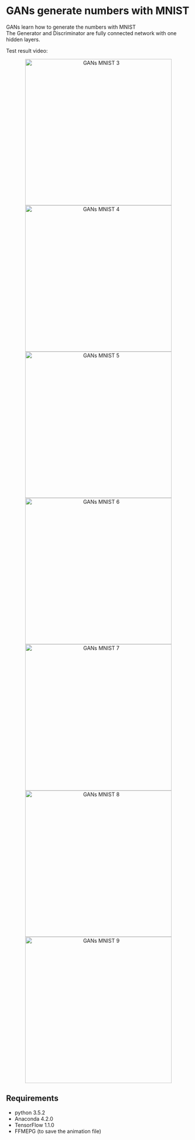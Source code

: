 # GANs generate numbers with MNIST

GANs learn how to generate the numbers with MNIST<br/>
The Generator and Discriminator are fully connected network with one hidden layers.<br/>

Test result video:
<p align="center">  
  <a href="https://youtu.be/RV1_hmNfEOA?t=0s">
  <img src="http://img.youtube.com/vi/M7Lf8PKxnJk/0.jpg" width="400" alt="GANs MNIST 3"/>
  </a>
  <a href="https://youtu.be/3KJwGgXxgj0?t=0s">
  <img src="http://img.youtube.com/vi/3KJwGgXxgj0/0.jpg" width="400" alt="GANs MNIST 4"/>
  </a>
  <a href="https://youtu.be/dcX7ZWR0iPQ?t=0s">
  <img src="http://img.youtube.com/vi/dcX7ZWR0iPQ/0.jpg" width="400" alt="GANs MNIST 5"/>
  </a>
  <a href="https://youtu.be/222ffugJrgk?t=0s">
  <img src="http://img.youtube.com/vi/222ffugJrgk/0.jpg" width="400" alt="GANs MNIST 6"/>
  </a>
  <a href="https://youtu.be/mLB_v6ok3kc?t=0s">
  <img src="http://img.youtube.com/vi/mLB_v6ok3kc/0.jpg" width="400" alt="GANs MNIST 7"/>
  </a>
  <a href="https://youtu.be/5HARnSJoA3M?t=0s">
  <img src="http://img.youtube.com/vi/5HARnSJoA3M/0.jpg" width="400" alt="GANs MNIST 8"/>
  </a>
  <a href="https://youtu.be/_Jj1wygrHGw?t=0s">
  <img src="http://img.youtube.com/vi/_Jj1wygrHGw/0.jpg" width="400" alt="GANs MNIST 9"/>
  </a>
</p>

## Requirements
- python 3.5.2
- Anaconda 4.2.0
- TensorFlow 1.1.0
- FFMEPG (to save the animation file)
